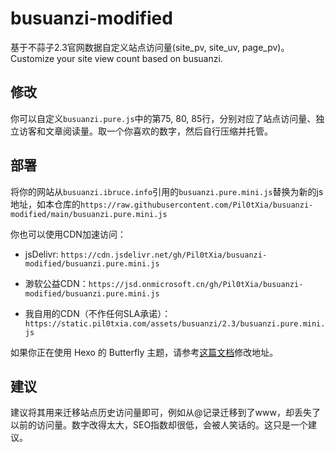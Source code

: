 # busuanzi-modified

基于不蒜子2.3官网数据自定义站点访问量(site_pv, site_uv, page_pv)。Customize your site view count based on busuanzi.

## 修改

你可以自定义`busuanzi.pure.js`中的第75, 80, 85行，分别对应了站点访问量、独立访客和文章阅读量。取一个你喜欢的数字，然后自行压缩并托管。

## 部署

将你的网站从`busuanzi.ibruce.info`引用的`busuanzi.pure.mini.js`替换为新的js地址，如本仓库的`https://raw.githubusercontent.com/Pil0tXia/busuanzi-modified/main/busuanzi.pure.mini.js`

你也可以使用CDN加速访问：

- jsDelivr: `https://cdn.jsdelivr.net/gh/Pil0tXia/busuanzi-modified/busuanzi.pure.mini.js`

- 渺软公益CDN：`https://jsd.onmicrosoft.cn/gh/Pil0tXia/busuanzi-modified/busuanzi.pure.mini.js`

- 我自用的CDN（不作任何SLA承诺）：`https://static.pil0txia.com/assets/busuanzi/2.3/busuanzi.pure.mini.js`

如果你正在使用 Hexo 的 Butterfly 主题，请参考[这篇文档](https://butterfly.js.org/posts/4aa8abbe/#%E8%A8%AA%E5%95%8F%E4%BA%BA%E6%95%B8-busuanzi-UV-%E5%92%8C-PV)修改地址。

## 建议

建议将其用来迁移站点历史访问量即可，例如从@记录迁移到了www，却丢失了以前的访问量。数字改得太大，SEO指数却很低，会被人笑话的。这只是一个建议。
